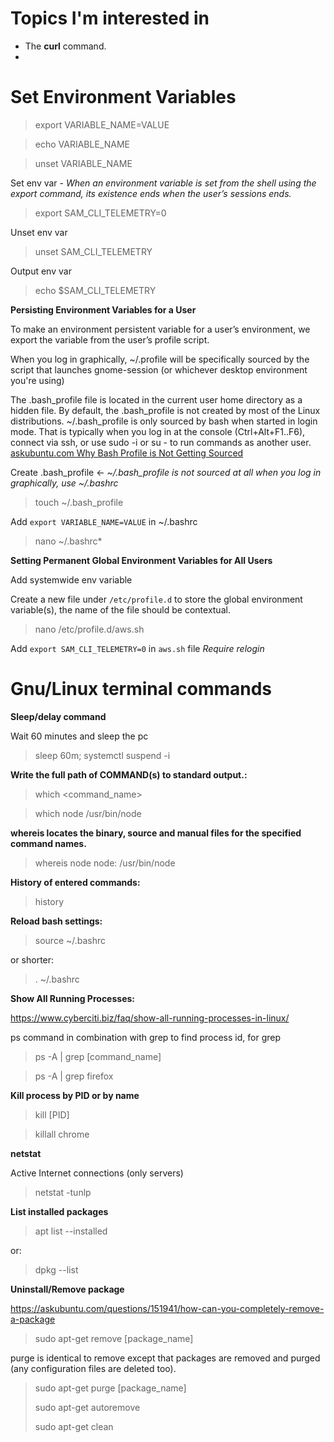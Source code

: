 # Topics I'm interested in

* The **curl** command.
* 

# Set Environment Variables

> export VARIABLE_NAME=VALUE

> echo VARIABLE_NAME

> unset VARIABLE_NAME

Set env var - *When an environment variable is set from the shell using the export command, its existence ends when the user’s sessions ends.*

> export SAM_CLI_TELEMETRY=0

Unset env var

> unset SAM_CLI_TELEMETRY

Output env var

> echo $SAM_CLI_TELEMETRY

**Persisting Environment Variables for a User**

To make an environment persistent variable for a user’s environment, we export the variable from the user’s profile script.

When you log in graphically, ~/.profile will be specifically sourced by the script that launches gnome-session (or whichever desktop environment you're using)

The .bash_profile file is located in the current user home directory as a hidden file.
By default, the .bash_profile is not created by most of the Linux distributions.
~/.bash_profile is only sourced by bash when started in login mode. That is typically when you log in at the console (Ctrl+Alt+F1..F6), connect via ssh, or use sudo -i or su - to run commands as another user.
[askubuntu.com Why Bash Profile is Not Getting Sourced](https://askubuntu.com/questions/121073/why-bash-profile-is-not-getting-sourced-when-opening-a-terminal)

Create .bash_profile <- *~/.bash_profile is not sourced at all when you log in graphically, use ~/.bashrc*

> touch ~/.bash_profile

Add `export VARIABLE_NAME=VALUE` in ~/.bashrc
> nano ~/.bashrc*

**Setting Permanent Global Environment Variables for All Users**

Add systemwide env variable

Create a new file under `/etc/profile.d` to store the global environment variable(s), the name of the file should be contextual.

> nano /etc/profile.d/aws.sh

Add `export SAM_CLI_TELEMETRY=0` in `aws.sh` file *Require relogin*


# Gnu/Linux terminal commands

**Sleep/delay command**

Wait 60 minutes and sleep the pc

> sleep 60m; systemctl suspend -i 

**Write the full path of COMMAND(s) to standard output.:**

> which <command_name>

> which node
> /usr/bin/node

**whereis  locates  the  binary, source and manual files for the specified command names.**

> whereis node
> node: /usr/bin/node

**History of entered commands:**

> history

**Reload bash settings:**

> source ~/.bashrc

or shorter:

> . ~/.bashrc

**Show All Running Processes:**

https://www.cyberciti.biz/faq/show-all-running-processes-in-linux/

ps command in combination with grep to find process id, for grep

> ps -A | grep [command_name]

> ps -A | grep firefox

**Kill process by PID or by name**

> kill [PID]

> killall chrome

**netstat**

Active Internet connections (only servers)

> netstat -tunlp

**List installed packages**

> apt list --installed

or:

> dpkg --list

**Uninstall/Remove package**

https://askubuntu.com/questions/151941/how-can-you-completely-remove-a-package

> sudo apt-get remove [package_name]

purge is identical to remove except that packages are removed and purged (any configuration files are deleted too).

> sudo apt-get purge [package_name]
> 
> sudo apt-get autoremove
> 
> sudo apt-get clean